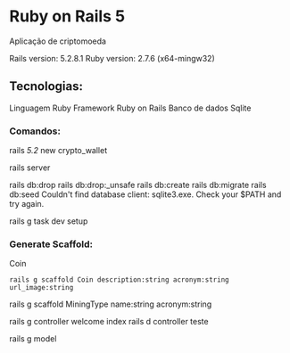 # Ruby on Rails 5

Aplicação de criptomoeda

Rails version: 5.2.8.1
Ruby version: 2.7.6 (x64-mingw32)

## Tecnologias:

Linguagem Ruby
Framework Ruby on Rails
Banco de dados Sqlite

### Comandos:

rails _5.2_ new crypto_wallet

rails server

rails db:drop
rails db:drop:_unsafe
rails db:create
rails db:migrate
rails db:seed
Couldn't find database client: sqlite3.exe. Check your $PATH and try again.

rails g task dev setup

### Generate Scaffold:
Coin
```
rails g scaffold Coin description:string acronym:string url_image:string
```
rails g scaffold MiningType name:string acronym:string

rails g controller welcome index
rails d controller teste

rails g model 